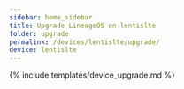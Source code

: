 ```yaml
---
sidebar: home_sidebar
title: Upgrade LineageOS on lentislte
folder: upgrade
permalink: /devices/lentislte/upgrade/
device: lentislte
---
```

{% include templates/device_upgrade.md %}

